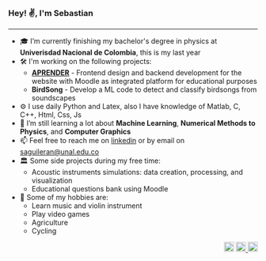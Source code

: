 ### Hey! ✌, I'm Sebastian 

---

- 🎓  I’m currently finishing my bachelor's degree in physics at **Univerisdad Nacional de Colombia**, this is my last year
- 🛠️  I'm working on the following projects:
  - [**APRENDER**](https://preparatorioaprender.co) - Frontend design and backend development for the  website with Moodle as integrated platform for educational purposes
  - **BirdSong** - Develop a ML code to detect and classify birdsongs from soundscapes 
- ⚙️  I use daily Python and Latex, also I have knowledge of Matlab, C, C++, Html, Css, Js
- 📗  I’m still learning a lot about **Machine Learning**, **Numerical Methods to Physics**, and **Computer Graphics** 
- 📫  Feel free to reach me on [linkedin](https://www.linkedin.com/in/serge-koudoro) or by email on [saguileran@unal.edu.co](mailto:saguileran@unal.edu.co)
- 🏛️  Some side projects during my free time:
  - Acoustic instruments simulations: data creation, processing, and visualization
  - Educational questions bank using Moodle
- 🧩 Some of my hobbies are:
    - Learn music and violin instrument
    - Play video games
    - Agriculture
    - Cycling



<div align="right">
  <a href="https://github.com/saguileran"> <img src='https://cdn.jsdelivr.net/npm/simple-icons@3.0.1/icons/github.svg' alt='github' height='20' ></a>  
  <a href="https://www.linkedin.com/in/saguileran"><img src='https://brandlogos.net/wp-content/uploads/2016/06/linkedin-logo.png' alt='linkedin' height='20'> </a>  
  <a href="mailto:saguileran@unal.edu.co"><img src='https://icons-for-free.com/iconfiles/png/512/email+envelope+letter+mail+messages+icon-1320196712706027480.png' alt='mail' height='20'></a>
</div>
